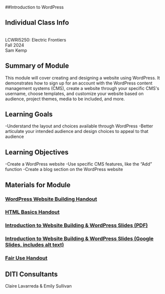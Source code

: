 ##Introduction to WordPress

## Individual Class Info
<br>
LCWRI5250: Electric Frontiers
<br>
Fall 2024<br>
Sam Kemp

## Summary of Module
This module will cover creating and designing a website using WordPress. It demonstrates how to sign up for an account with the WordPress content       management systems (CMS), create a website through your specific CMS's username, choose templates, and customize your website based on audience, project themes, media to be included, and more. 

## Learning Goals
-Understand the layout and choices available through WordPress
-Better articulate your intended audience and design choices to appeal to that audience

## Learning Objectives
-Create a WordPress website
-Use specific CMS features, like the “Add” function
-Create a blog section on the WordPress website

## Materials for Module

### [WordPress Website Building Handout](https://github.com/NULabNortheastern/digitalassignmentshowcase/blob/main/handouts/website-building/Handout-WordPress.pdf)
### [HTML Basics Handout](https://github.com/NULabNortheastern/digitalassignmentshowcase/blob/main/handouts/website-building/Handout-HTML_Introduction.pdf)
### [Introduction to Website Building & WordPress Slides (PDF)](https://github.com/NULabNortheastern/digitalassignmentshowcase/blob/main/website-building/fa24-Kemp-LCWRI5250-WordPress/fa24-Kemp-wordpress-slides.pdf)
### [Introduction to Website Building & WordPress Slides (Google Slides, includes alt text)](https://docs.google.com/presentation/d/1tQdO1Z8dAopoPHuxkt5b7zKjXlIFdgllMyBgLn9RONc/edit#slide=id.g6f162ddd0a_1_50)
### [Fair Use Handout](https://github.com/NULabNortheastern/digitalassignmentshowcase/blob/main/handouts/general/Copyright-Fair-Use.pdf)

## DITI Consultants
Claire Lavarreda & Emily Sullivan
